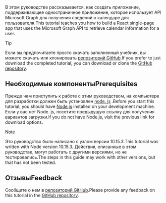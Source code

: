 <!-- markdownlint-disable MD002 MD041 -->

<span data-ttu-id="e8506-101">В этом руководстве рассказывается, как создать приложение, поддерживающее одностраничное приложение, которое использует API Microsoft Graph для получения сведений о календаре для пользователя.</span><span class="sxs-lookup"><span data-stu-id="e8506-101">This tutorial teaches you how to build a React single-page app that uses the Microsoft Graph API to retrieve calendar information for a user.</span></span>

> [!TIP]
> <span data-ttu-id="e8506-102">Если вы предпочитаете просто скачать заполненный учебник, вы можете скачать или клонировать [репозиторий GitHub](https://github.com/microsoftgraph/msgraph-training-reactspa).</span><span class="sxs-lookup"><span data-stu-id="e8506-102">If you prefer to just download the completed tutorial, you can download or clone the [GitHub repository](https://github.com/microsoftgraph/msgraph-training-reactspa).</span></span>

## <a name="prerequisites"></a><span data-ttu-id="e8506-103">Необходимые компоненты</span><span class="sxs-lookup"><span data-stu-id="e8506-103">Prerequisites</span></span>

<span data-ttu-id="e8506-104">Прежде чем приступить к работе с этим руководством, на компьютере для разработки должен быть установлен [node. js](https://nodejs.org) .</span><span class="sxs-lookup"><span data-stu-id="e8506-104">Before you start this tutorial, you should have [Node.js](https://nodejs.org) installed on your development machine.</span></span> <span data-ttu-id="e8506-105">Если у вас нет Node. js, посетите предыдущую ссылку для получения вариантов загрузки.</span><span class="sxs-lookup"><span data-stu-id="e8506-105">If you do not have Node.js, visit the previous link for download options.</span></span>

> [!NOTE]
> <span data-ttu-id="e8506-106">Это руководство было написано с узлом версии 10.15.3.</span><span class="sxs-lookup"><span data-stu-id="e8506-106">This tutorial was written with Node version 10.15.3.</span></span> <span data-ttu-id="e8506-107">Действия, описанные в этом руководстве, могут работать с другими версиями, но не тестировались.</span><span class="sxs-lookup"><span data-stu-id="e8506-107">The steps in this guide may work with other versions, but that has not been tested.</span></span>

## <a name="feedback"></a><span data-ttu-id="e8506-108">Отзывы</span><span class="sxs-lookup"><span data-stu-id="e8506-108">Feedback</span></span>

<span data-ttu-id="e8506-109">Сообщите о нем в [репозиторий GitHub](https://github.com/microsoftgraph/msgraph-training-reactspa).</span><span class="sxs-lookup"><span data-stu-id="e8506-109">Please provide any feedback on this tutorial in the [GitHub repository](https://github.com/microsoftgraph/msgraph-training-reactspa).</span></span>